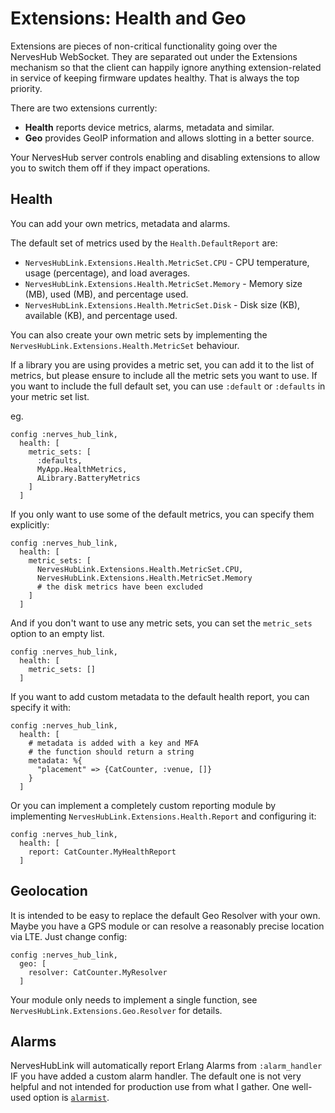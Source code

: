 # Extensions: Health and Geo

Extensions are pieces of non-critical functionality going over the NervesHub WebSocket. They are separated out under the Extensions mechanism so that the client can happily ignore anything extension-related in service of keeping firmware updates healthy. That is always the top priority.

There are two extensions currently:

- **Health** reports device metrics, alarms, metadata and similar.
- **Geo** provides GeoIP information and allows slotting in a better source.

Your NervesHub server controls enabling and disabling extensions to allow you to switch them off if they impact operations.

## Health

You can add your own metrics, metadata and alarms.

The default set of metrics used by the `Health.DefaultReport` are:

- `NervesHubLink.Extensions.Health.MetricSet.CPU` - CPU temperature, usage (percentage), and load averages.
- `NervesHubLink.Extensions.Health.MetricSet.Memory` - Memory size (MB), used (MB), and percentage used.
- `NervesHubLink.Extensions.Health.MetricSet.Disk` - Disk size (KB), available (KB), and percentage used.

You can also create your own metric sets by implementing the `NervesHubLink.Extensions.Health.MetricSet`
behaviour.

If a library you are using provides a metric set, you can add it to the list of metrics, but please ensure
to include all the metric sets you want to use. If you want to include the full default set, you can use
`:default` or `:defaults` in your metric set list.

eg.

```
config :nerves_hub_link,
  health: [
    metric_sets: [
      :defaults,
      MyApp.HealthMetrics,
      ALibrary.BatteryMetrics
    ]
  ]
```

If you only want to use some of the default metrics, you can specify them explicitly:

```
config :nerves_hub_link,
  health: [
    metric_sets: [
      NervesHubLink.Extensions.Health.MetricSet.CPU,
      NervesHubLink.Extensions.Health.MetricSet.Memory
      # the disk metrics have been excluded
    ]
  ]
```

And if you don't want to use any metric sets, you can set the `metric_sets` option to an empty list.

```
config :nerves_hub_link,
  health: [
    metric_sets: []
  ]
```

If you want to add custom metadata to the default health report, you can specify it with:

```
config :nerves_hub_link,
  health: [
    # metadata is added with a key and MFA
    # the function should return a string
    metadata: %{
      "placement" => {CatCounter, :venue, []}
    }
  ]
```

Or you can implement a completely custom reporting module by implementing `NervesHubLink.Extensions.Health.Report` and configuring it:

```
config :nerves_hub_link,
  health: [
    report: CatCounter.MyHealthReport
  ]
```

## Geolocation

It is intended to be easy to replace the default Geo Resolver with your own. Maybe you have a GPS module or can resolve a reasonably precise location via LTE. Just change config:

```
config :nerves_hub_link,
  geo: [
    resolver: CatCounter.MyResolver
  ]
```

Your module only needs to implement a single function, see `NervesHubLink.Extensions.Geo.Resolver` for details.


## Alarms

NervesHubLink will automatically report Erlang Alarms from `:alarm_handler` IF you have added a custom alarm handler. The default one is not very helpful and not intended for production use from what I gather. One well-used option is [`alarmist`](https://hex.pm/packages/alarmist).
